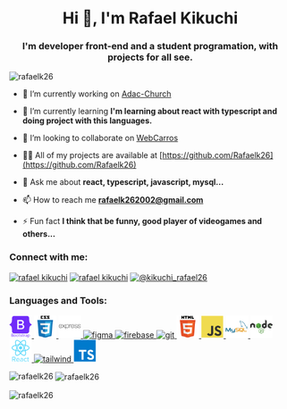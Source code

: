 <h1 align="center">Hi 👋, I'm Rafael Kikuchi</h1>
<h3 align="center">I'm developer front-end and a student programation, with projects for all see.</h3>

<p align="left"> <img src="https://komarev.com/ghpvc/?username=rafaelk26&label=Profile%20views&color=0e75b6&style=flat" alt="rafaelk26" /> </p>

- 🔭 I’m currently working on [Adac-Church](https://github.com/Rafaelk26/Adac-Church)

- 🌱 I’m currently learning **I'm learning about react with typescript and doing project with this languages.**

- 👯 I’m looking to collaborate on [WebCarros](https://github.com/Rafaelk26/WebCarros)

- 👨‍💻 All of my projects are available at [https://github.com/Rafaelk26](https://github.com/Rafaelk26)

- 💬 Ask me about **react, typescript, javascript, mysql...**

- 📫 How to reach me **rafaelk262002@gmail.com**

- ⚡ Fun fact **I think that be funny, good player of videogames and others...**

<h3 align="left">Connect with me:</h3>
<p align="left">
<a href="https://linkedin.com/in/kikuchirafael26" target="blank"><img align="center" src="https://raw.githubusercontent.com/rahuldkjain/github-profile-readme-generator/master/src/images/icons/Social/linked-in-alt.svg" alt="rafael kikuchi" height="30" width="40" /></a>
<a href="https://fb.com/rafael.kikuchi.3" target="blank"><img align="center" src="https://raw.githubusercontent.com/rahuldkjain/github-profile-readme-generator/master/src/images/icons/Social/facebook.svg" alt="rafael kikuchi" height="30" width="40" /></a>
<a href="https://instagram.com/kikuchi_rafael26" target="blank"><img align="center" src="https://raw.githubusercontent.com/rahuldkjain/github-profile-readme-generator/master/src/images/icons/Social/instagram.svg" alt="@kikuchi_rafael26" height="30" width="40" /></a>
</p>

<h3 align="left">Languages and Tools:</h3>
<p align="left"> <a href="https://getbootstrap.com" target="_blank" rel="noreferrer"> <img src="https://raw.githubusercontent.com/devicons/devicon/master/icons/bootstrap/bootstrap-plain-wordmark.svg" alt="bootstrap" width="40" height="40"/> </a> <a href="https://www.w3schools.com/css/" target="_blank" rel="noreferrer"> <img src="https://raw.githubusercontent.com/devicons/devicon/master/icons/css3/css3-original-wordmark.svg" alt="css3" width="40" height="40"/> </a> <a href="https://expressjs.com" target="_blank" rel="noreferrer"> <img src="https://raw.githubusercontent.com/devicons/devicon/master/icons/express/express-original-wordmark.svg" alt="express" width="40" height="40"/> </a> <a href="https://www.figma.com/" target="_blank" rel="noreferrer"> <img src="https://www.vectorlogo.zone/logos/figma/figma-icon.svg" alt="figma" width="40" height="40"/> </a> <a href="https://firebase.google.com/" target="_blank" rel="noreferrer"> <img src="https://www.vectorlogo.zone/logos/firebase/firebase-icon.svg" alt="firebase" width="40" height="40"/> </a> <a href="https://git-scm.com/" target="_blank" rel="noreferrer"> <img src="https://www.vectorlogo.zone/logos/git-scm/git-scm-icon.svg" alt="git" width="40" height="40"/> </a> <a href="https://www.w3.org/html/" target="_blank" rel="noreferrer"> <img src="https://raw.githubusercontent.com/devicons/devicon/master/icons/html5/html5-original-wordmark.svg" alt="html5" width="40" height="40"/> </a> <a href="https://developer.mozilla.org/en-US/docs/Web/JavaScript" target="_blank" rel="noreferrer"> <img src="https://raw.githubusercontent.com/devicons/devicon/master/icons/javascript/javascript-original.svg" alt="javascript" width="40" height="40"/> </a> <a href="https://www.mysql.com/" target="_blank" rel="noreferrer"> <img src="https://raw.githubusercontent.com/devicons/devicon/master/icons/mysql/mysql-original-wordmark.svg" alt="mysql" width="40" height="40"/> </a> <a href="https://nodejs.org" target="_blank" rel="noreferrer"> <img src="https://raw.githubusercontent.com/devicons/devicon/master/icons/nodejs/nodejs-original-wordmark.svg" alt="nodejs" width="40" height="40"/> </a> <a href="https://reactjs.org/" target="_blank" rel="noreferrer"> <img src="https://raw.githubusercontent.com/devicons/devicon/master/icons/react/react-original-wordmark.svg" alt="react" width="40" height="40"/> </a> <a href="https://tailwindcss.com/" target="_blank" rel="noreferrer"> <img src="https://www.vectorlogo.zone/logos/tailwindcss/tailwindcss-icon.svg" alt="tailwind" width="40" height="40"/> </a> <a href="https://www.typescriptlang.org/" target="_blank" rel="noreferrer"> <img src="https://raw.githubusercontent.com/devicons/devicon/master/icons/typescript/typescript-original.svg" alt="typescript" width="40" height="40"/> </a> </p>

<p><img align="left" src="https://github-readme-stats.vercel.app/api/top-langs?username=rafaelk26&show_icons=true&locale=en&layout=compact" alt="rafaelk26" /></p>

<p>&nbsp;<img align="center" src="https://github-readme-stats.vercel.app/api?username=rafaelk26&show_icons=true&locale=en" alt="rafaelk26" /></p>

<p><img align="center" src="https://github-readme-streak-stats.herokuapp.com/?user=rafaelk26&" alt="rafaelk26" /></p>
